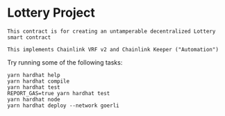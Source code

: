 # Lottery Project
```
This contract is for creating an untamperable decentralized Lottery smart contract
```
```
This implements Chainlink VRF v2 and Chainlink Keeper ("Automation")
```

Try running some of the following tasks:

```shell
yarn hardhat help
yarn hardhat compile
yarn hardhat test
REPORT_GAS=true yarn hardhat test
yarn hardhat node
yarn hardhat deploy --network goerli 
```
